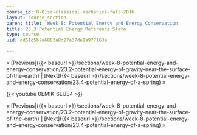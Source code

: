 ```yaml
---
course_id: 8-01sc-classical-mechanics-fall-2016
layout: course_section
parent_title: 'Week 8: Potential Energy and Energy Conservation'
title: 23.3 Potential Energy Reference State
type: course
uid: dd51d5b7a6883a8d27a37de1a977163a

---
```


« [Previous]({{< baseurl >}}/sections/week-8-potential-energy-and-energy-conservation/23.2-potential-energy-of-gravity-near-the-surface-of-the-earth) | [Next]({{< baseurl >}}/sections/week-8-potential-energy-and-energy-conservation/23.4-potential-energy-of-a-spring) »

{{< youtube 0EMIK-6LUE4 >}}

« [Previous]({{< baseurl >}}/sections/week-8-potential-energy-and-energy-conservation/23.2-potential-energy-of-gravity-near-the-surface-of-the-earth) | [Next]({{< baseurl >}}/sections/week-8-potential-energy-and-energy-conservation/23.4-potential-energy-of-a-spring) »